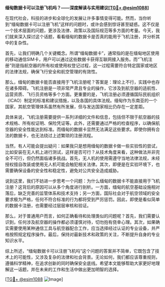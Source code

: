 **缅甸数据卡可以注册飞机吗？——深度解读与实用建议[[TG💪+ @esim1088](https://t.me/s/esim1088)]**

在现代社会，科技的进步和全球化的发展让许多事情变得可能。然而，当你听到“缅甸数据卡可以注册飞机”这样的问题时，或许会感到惊讶甚至疑惑。这不仅是一个技术层面的问题，更涉及法律、政策以及国际规范等多方面的考量。今天，我们就来深入探讨这个话题，看看缅甸的数据卡是否真的能用于飞机注册，并分析其中的复杂性。

首先，让我们明确几个关键概念。所谓“缅甸数据卡”，通常指的是在缅甸地区使用的移动通信SIM卡，用户可以通过这些数据卡获得互联网接入服务。而“飞机注册”则是指航空器的所有权或使用权登记过程，这一过程需要符合特定国家或地区的法律法规，确保飞行安全和航空管理的有效性。

那么，缅甸的数据卡能否直接用于飞机注册呢？答案是：理论上不行，实践中也存在诸多障碍。飞机注册是一项非常严肃且专业的操作，它涉及到航空器的适航性、运营资质、飞行员资格等多个方面。更重要的是，飞机注册必须遵循国际民航组织（ICAO）制定的标准和建议措施，以及各国的具体法规。缅甸作为东南亚的一个国家，其航空管理体系虽然有所发展，但与发达国家相比仍存在一定差距。

具体来说，飞机注册需要提供一系列详细的文件和信息，包括但不限于航空器的技术规格、所有权证明、保险凭证等。此外，还需要通过严格的检查程序，以确保航空器的安全性能达到标准。而缅甸的数据卡显然无法满足这些要求。即使你拥有合法的数据卡，也无法绕过上述繁琐的注册流程。

当然，有人可能会提出疑问：如果我只是想用缅甸的数据卡做一些实验性的尝试，比如安装在无人机上进行测试，这样是否可行？从技术角度来看，这种做法并非完全不可行，但仍然面临诸多挑战。首先，无人机的使用需遵守当地法律法规，未经授权擅自改装或使用无人机可能会触犯相关法律。其次，即便是在实验环境下，也需要确保设备的安全性和稳定性，避免对公共安全造成威胁。

说到这里，我们不妨进一步思考一个问题：为什么缅甸的数据卡不能直接用于飞机注册？这背后的原因可以从多个角度进行剖析。一方面，缅甸的航空基础设施相对落后，缺乏完善的监管体系和技术支持；另一方面，国际社会对于航空领域的安全要求极为严格，任何不符合标准的行为都将受到严厉惩罚。因此，即使是看似简单的数据卡注册，也需要经过层层审核和验证。

那么，对于普通用户而言，如何正确看待和处理类似的问题呢？首先，我们需要认识到，任何涉及航空器的操作都必须谨慎对待，切勿抱有侥幸心理。其次，如果确实需要使用某种通信工具与航空器配合工作，应当选择经过认证的专业设备，并严格按照规定程序操作。最后，保持对最新技术和政策的关注，不断提升自身的专业知识水平。

综上所述，“缅甸数据卡可以注册飞机吗”这个问题的答案并不简单，它既包含了技术上的可能性，又涉及复杂的法律和社会背景。无论如何，我们都应该尊重规则，遵循科学精神，在追求创新的同时确保安全底线。希望本文能够帮助大家更好地理解这一话题，并在未来的工作和生活中做出更加明智的选择。

[[TG💪+ @esim1088](https://t.me/s/esim1088) ![Image](https://i.postimg.cc/4NQfJmqS/Snipaste-2025-05-13-00-14-12.png)]